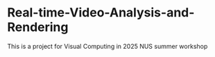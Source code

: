 # Real-time-Video-Analysis-and-Rendering
This is a project for Visual Computing in 2025 NUS summer workshop
